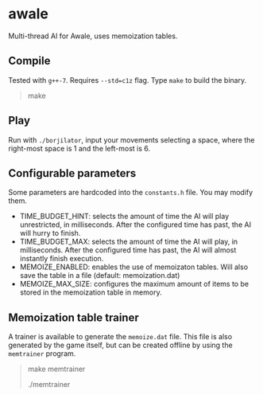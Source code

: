 # awale
Multi-thread AI for Awale, uses memoization tables.

## Compile
Tested with `g++-7`. Requires `--std=c1z` flag. Type `make` to build the binary.
> make

## Play
Run with `./borjilator`, input your movements selecting a space, where the right-most space is 1 and the left-most is 6.

## Configurable parameters
Some parameters are hardcoded into the `constants.h` file. You may modify them.

- TIME_BUDGET_HINT: selects the amount of time the AI will play unrestricted, in milliseconds. After the configured time has past, the AI will hurry to finish.
- TIME_BUDGET_MAX: selects the amount of time the AI will play, in milliseconds. After the configured time has past, the AI will almost instantly finish execution.
- MEMOIZE_ENABLED: enables the use of memoizaton tables. Will also save the table in a file (default: memoization.dat) 
- MEMOIZE_MAX_SIZE: configures the maximum amount of items to be stored in the memoization table in memory.

## Memoization table trainer
A trainer is available to generate the `memoize.dat` file. This file is also generated by the game itself, but can be created offline by using the `memtrainer` program.
> make memtrainer
>
> ./memtrainer
